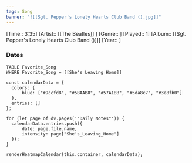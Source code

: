 ```yaml
---
tags: Song  
banner: "![[Sgt. Pepper's Lonely Hearts Club Band ().jpg]]"
---
```

[Time:: 3:35]
[Artist:: [[The Beatles]] ]
[Genre:: ]
[Played:: 1]
[Album:: [[Sgt. Pepper's Lonely Hearts Club Band ()]]]
[Year:: ]
### Dates
````dataview
TABLE Favorite_Song
WHERE Favorite_Song = [[She's Leaving Home]]
````

  ```dataviewjs
const calendarData = { 
	colors: { 
		blue: ["#9ccfd8", "#5BAAB8", "#57A1BB", "#5da8c7", "#3e8fb0"] 
	}, 
	entries: [] 
}; 

for (let page of dv.pages('"Daily Notes"')) { 
	calendarData.entries.push({ 
		date: page.file.name, 
		intensity: page["She's_Leaving_Home"]
	}); 
} 

renderHeatmapCalendar(this.container, calendarData);
```
